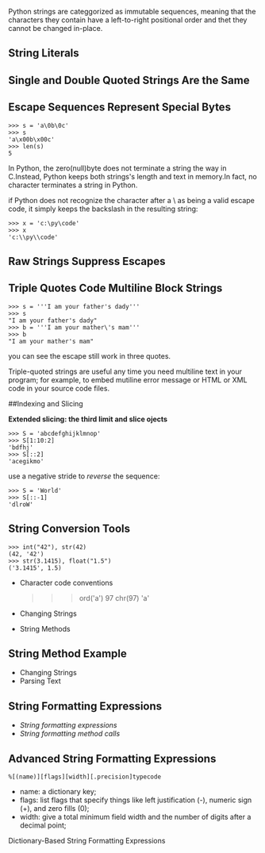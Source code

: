 Python strings are categgorized as immutable sequences, meaning that 
the characters they contain have a left-to-right positional order and
thet they cannot be changed in-place.

## String Literals

## Single and Double Quoted Strings Are the Same

## Escape Sequences Represent Special Bytes

	>>> s = 'a\0b\0c'
	>>> s
	'a\x00b\x00c'
	>>> len(s)
	5

In Python, the zero(null)byte does not terminate a string the way in 
C.Instead, Python keeps both strings's length and text in memory.In
fact, no character terminates a string in Python.

if Python does not recognize the character after a \ as being a valid
escape code, it simply keeps the backslash in the resulting string:

	>>> x = 'c:\py\code'
	>>> x
	'c:\\py\\code'

## Raw Strings Suppress Escapes

## Triple Quotes Code Multiline Block Strings

	>>> s = '''I am your father's dady'''
	>>> s
	"I am your father's dady"
	>>> b = '''I am your mather\'s mam'''
	>>> b
	"I am your mather's mam"

you can see the escape still work in three quotes.

Triple-quoted strings are useful any time you need multiline text in 
your program; for example, to embed mutiline error message or HTML 
or XML code in your source code files.

##Indexing and Slicing

**Extended slicing: the third limit and slice ojects**

	>>> S = 'abcdefghijklmnop'
	>>> S[1:10:2]
	'bdfhj'
	>>> S[::2]
	'acegikmo'

use a negative stride to *reverse* the sequence:

	>>> S = 'World'
	>>> S[::-1]
	'dlroW'

## String Conversion Tools

	>>> int("42"), str(42)
	(42, '42')
	>>> str(3.1415), float("1.5")
	('3.1415', 1.5)

- Character code conventions

	>>> ord('a')
	97
	>>> chr(97)
	'a'

- Changing Strings
- String Methods

## String Method Example
- Changing Strings
- Parsing Text

## String Formatting Expressions

- *String formatting expressions*
- *String formatting method calls*

## Advanced String Formatting Expressions

	%[(name)][flags][width][.precision]typecode

- name: a dictionary key;
- flags: list flags that specify things like left justification (-),
numeric sign (+), and zero fills (0);
- width: give a total minimum field width and the number of digits 
after a decimal point;

Dictionary-Based String Formatting Expressions


